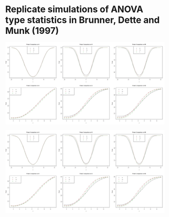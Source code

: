 # Replicate simulations of ANOVA type statistics in Brunner, Dette and Munk (1997)

<!---
```math
\begin{aligned}
H_0^F: CF = 0 \Longleftrightarrow H_0^F: MF = C'[CC']^{-1}CF = 0
\end{aligned}
```

```math
\begin{aligned}
Q_N(\tilde{C}) & = N \hat{p}' \tilde{C} \hat{p} \sim \chi^2_{\mathrm{rank}(C)}, \\
F_N(M) & = \frac{N}{\mathrm{tr}(D_M \hat{V}_N)} \hat{p}' M \hat{p} \sim F(\hat{f},\hat{f_0}).\\
\end{aligned}
```
--->

![Tab2Case1](./misc/Tab2Case1.JPEG)


![Tab2Case2](./misc/Tab2Case2.JPEG)
